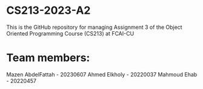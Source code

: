 # CS213-2023-A2
This is the GitHub repository for managing Assignment 3 of the Object Oriented Programming Course (CS213) at FCAI-CU
# Team members:
Mazen AbdelFattah - 20230607
Ahmed Elkholy - 20220037
Mahmoud Ehab - 20220457
